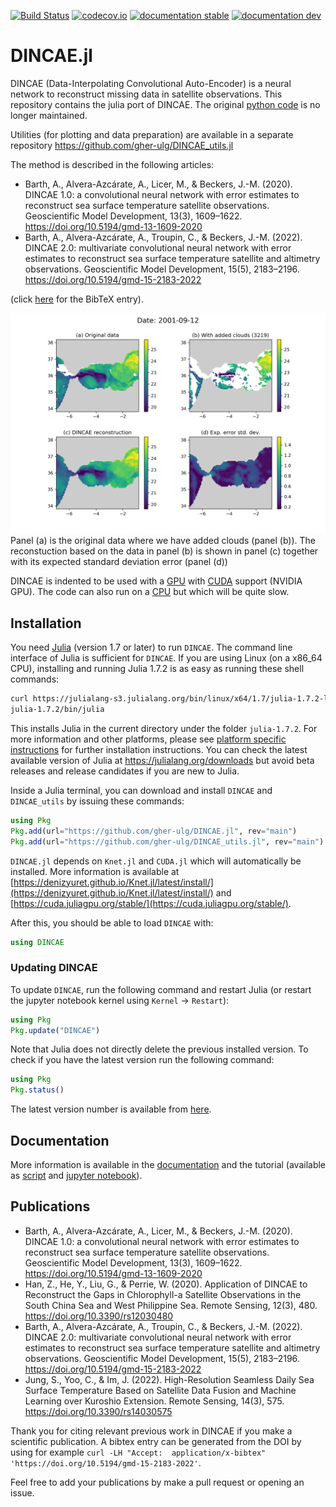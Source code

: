 [![Build Status](https://github.com/gher-ulg/DINCAE.jl/workflows/CI/badge.svg)](https://github.com/gher-ulg/DINCAE.jl/actions)
[![codecov.io](http://codecov.io/github/gher-ulg/DINCAE.jl/coverage.svg?branch=main)](http://codecov.io/github/gher-ulg/DINCAE.jl?branch=main)
[![documentation stable](https://img.shields.io/badge/docs-stable-blue.svg)](https://gher-ulg.github.io/DINCAE.jl/stable/)
[![documentation dev](https://img.shields.io/badge/docs-dev-blue.svg)](https://gher-ulg.github.io/DINCAE.jl/dev/)

# DINCAE.jl

DINCAE (Data-Interpolating Convolutional Auto-Encoder) is a neural network to reconstruct missing data in satellite observations.
This repository contains the julia port of DINCAE. The original [python code](https://github.com/gher-ulg/DINCAE) is no longer maintained.

Utilities (for plotting and data preparation) are available in a separate repository
https://github.com/gher-ulg/DINCAE_utils.jl

The method is described in the following articles:

* Barth, A., Alvera-Azcárate, A., Licer, M., & Beckers, J.-M. (2020). DINCAE 1.0: a convolutional neural network with error estimates to reconstruct sea surface temperature satellite observations. Geoscientific Model Development, 13(3), 1609–1622. https://doi.org/10.5194/gmd-13-1609-2020
* Barth, A., Alvera-Azcárate, A., Troupin, C., & Beckers, J.-M. (2022). DINCAE 2.0: multivariate convolutional neural network with error estimates to reconstruct sea surface temperature satellite and altimetry observations. Geoscientific Model Development, 15(5), 2183–2196. https://doi.org/10.5194/gmd-15-2183-2022

(click [here](CITATION.bib) for the BibTeX entry).

![](examples/Fig/data-avg_2001-09-12.png)
Panel (a) is the original data where we have added clouds (panel (b)). The reconstuction based on the data in panel (b) is shown in panel (c) together
with its expected standard deviation error (panel (d))

DINCAE is indented to be used with a [GPU](https://en.wikipedia.org/wiki/Graphics_processing_unit) with [CUDA](https://en.wikipedia.org/wiki/CUDA) support (NVIDIA GPU). The code can also run on a [CPU](https://en.wikipedia.org/wiki/Central_processing_unit) but which will be quite slow.

## Installation

You need [Julia](https://julialang.org/downloads) (version 1.7 or later) to run `DINCAE`. The command line interface of Julia is sufficient for `DINCAE`.
If you are using Linux (on a x86_64 CPU), installing and running Julia 1.7.2 is as easy as running these shell commands:

```bash
curl https://julialang-s3.julialang.org/bin/linux/x64/1.7/julia-1.7.2-linux-x86_64.tar.gz | tar -xzf -
julia-1.7.2/bin/julia
```

This installs Julia in the current directory under the folder `julia-1.7.2`.
For more information and other platforms, please see [platform specific instructions](https://julialang.org/downloads/platform/) for further installation instructions.
You can check the latest available version of Julia at https://julialang.org/downloads but avoid beta releases and release candidates if you are new to Julia.

Inside a Julia terminal, you can download and install `DINCAE` and `DINCAE_utils` by issuing these commands:

```julia
using Pkg
Pkg.add(url="https://github.com/gher-ulg/DINCAE.jl", rev="main")
Pkg.add(url="https://github.com/gher-ulg/DINCAE_utils.jl", rev="main")
```

`DINCAE.jl` depends on `Knet.jl` and `CUDA.jl` which will automatically be installed. More information is available at [https://denizyuret.github.io/Knet.jl/latest/install/](https://denizyuret.github.io/Knet.jl/latest/install/) and [https://cuda.juliagpu.org/stable/](https://cuda.juliagpu.org/stable/).

After this, you should be able to load `DINCAE` with:

``` julia
using DINCAE
```


### Updating DINCAE

To update `DINCAE`, run the following command and restart Julia (or restart the jupyter notebook kernel using `Kernel` -> `Restart`):

```julia
using Pkg
Pkg.update("DINCAE")
```

Note that Julia does not directly delete the previous installed version.
To check if you have the latest version run the following command:

```julia
using Pkg
Pkg.status()
```

The latest version number is available from [here](https://github.com/gher-ulg/DINCAE.jl/releases).

## Documentation

More information is available in the [documentation](https://gher-ulg.github.io/DINCAE.jl/stable/) and the tutorial (available as
[script](https://github.com/gher-ulg/DINCAE.jl/blob/main/examples/DINCAE_tutorial.jl) and [jupyter notebook](https://github.com/gher-ulg/DINCAE.jl/blob/main/examples/DINCAE_tutorial.ipynb)).

## Publications

* Barth, A., Alvera-Azcárate, A., Licer, M., & Beckers, J.-M. (2020). DINCAE 1.0: a convolutional neural network with error estimates to reconstruct sea surface temperature satellite observations. Geoscientific Model Development, 13(3), 1609–1622. https://doi.org/10.5194/gmd-13-1609-2020
* Han, Z., He, Y., Liu, G., & Perrie, W. (2020). Application of DINCAE to Reconstruct the Gaps in Chlorophyll-a Satellite Observations in the South China Sea and West Philippine Sea. Remote Sensing, 12(3), 480. https://doi.org/10.3390/rs12030480
* Barth, A., Alvera-Azcárate, A., Troupin, C., & Beckers, J.-M. (2022). DINCAE 2.0: multivariate convolutional neural network with error estimates to reconstruct sea surface temperature satellite and altimetry observations. Geoscientific Model Development, 15(5), 2183–2196. https://doi.org/10.5194/gmd-15-2183-2022
* Jung, S., Yoo, C., & Im, J. (2022). High-Resolution Seamless Daily Sea Surface Temperature Based on Satellite Data Fusion and Machine Learning over Kuroshio Extension. Remote Sensing, 14(3), 575. https://doi.org/10.3390/rs14030575

Thank you for citing relevant previous work in DINCAE if you make a scientific publication.
A bibtex entry can be generated from the DOI by using for example `curl -LH "Accept:  application/x-bibtex"  'https://doi.org/10.5194/gmd-15-2183-2022'`.

Feel free to add your publications by make a pull request or opening an issue.

<!--  LocalWords:  codecov io DINCAE jl Convolutional julia Alvera
 -->
<!--  LocalWords:  Azcárate Licer Beckers convolutional Geosci Dev
 -->
<!--  LocalWords:  Troupin altimetry preprint xzf utils url Knet CUDA
 -->
<!--  LocalWords:  jupyter
 -->
